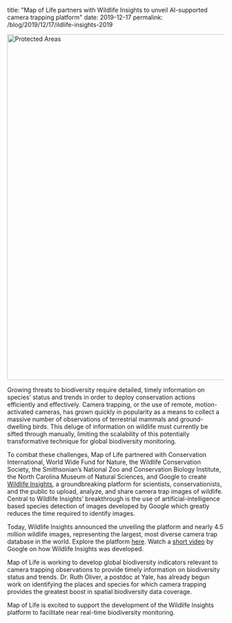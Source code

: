 title: "Map of Life partners with Wildlife Insights to unveil AI-supported camera trapping platform"
date: 2019-12-17
permalink: /blog/2019/12/17/ildlife-insights-2019


<div class="row padded">
    <div class="col-md-12 padded">
        <div class="center-block">
        <img class="center-block" alt="Protected Areas" src="https://mapoflife.github.io/landing/assets/content_static/blog/2019-12-17/wildlife_insights.png" width="800px" />
        </div>
    </div>
</div>

Growing threats to biodiversity require detailed, timely information on species’ status and trends in order to deploy conservation actions efficiently and effectively. Camera trapping, or the use of remote, motion-activated cameras, has grown quickly in popularity as a means to collect a massive number of observations of terrestrial mammals and ground-dwelling birds. This deluge of information on wildlife must currently be sifted through manually, limiting the scalability of this potentially transformative technique for global biodiversity monitoring.

To combat these challenges, Map of Life partnered with Conservation International, World Wide Fund for Nature, the Wildlife Conservation Society, the Smithsonian’s National Zoo and Conservation Biology Institute, the North Carolina Museum of Natural Sciences, and Google to create <a href="https://www.wildlifeinsights.org/" target="_blank">Wildlife Insights</a>, a groundbreaking platform for scientists, conservationists, and the public to upload, analyze, and share camera trap images of wildlife. Central to Wildlife Insights’ breakthrough is the use of artificial-intelligence based species detection of images developed by Google which greatly reduces the time required to identify images. 

Today, Wildlife Insights announced the unveiling the platform and nearly 4.5 million wildlife images, representing the largest, most diverse camera trap database in the world. Explore the platform <a href="https://www.wildlifeinsights.org/" target="_blank">here</a>. Watch a <a href="https://www.youtube.com/watch?v=qKgRbkCkRFY&amp=&feature=youtu.be" target="_blank">short video</a> by Google on how Wildlife Insights was developed.

Map of Life is working to develop global biodiversity indicators relevant to camera trapping observations to provide timely information on biodiversity status and trends. Dr. Ruth Oliver, a postdoc at Yale, has already begun work on identifying the places and species for which camera trapping provides the greatest boost in spatial biodiversity data coverage. 

Map of Life is excited to support the development of the Wildlife Insights platform to facilitate near real-time biodiversity monitoring.
